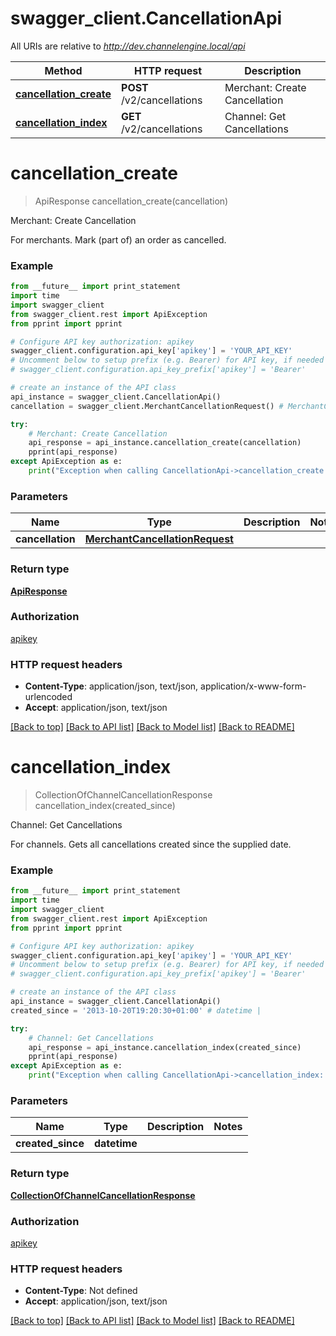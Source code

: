 # swagger_client.CancellationApi

All URIs are relative to *http://dev.channelengine.local/api*

Method | HTTP request | Description
------------- | ------------- | -------------
[**cancellation_create**](CancellationApi.md#cancellation_create) | **POST** /v2/cancellations | Merchant: Create Cancellation
[**cancellation_index**](CancellationApi.md#cancellation_index) | **GET** /v2/cancellations | Channel: Get Cancellations


# **cancellation_create**
> ApiResponse cancellation_create(cancellation)

Merchant: Create Cancellation

For merchants.    Mark (part of) an order as cancelled.

### Example 
```python
from __future__ import print_statement
import time
import swagger_client
from swagger_client.rest import ApiException
from pprint import pprint

# Configure API key authorization: apikey
swagger_client.configuration.api_key['apikey'] = 'YOUR_API_KEY'
# Uncomment below to setup prefix (e.g. Bearer) for API key, if needed
# swagger_client.configuration.api_key_prefix['apikey'] = 'Bearer'

# create an instance of the API class
api_instance = swagger_client.CancellationApi()
cancellation = swagger_client.MerchantCancellationRequest() # MerchantCancellationRequest | 

try: 
    # Merchant: Create Cancellation
    api_response = api_instance.cancellation_create(cancellation)
    pprint(api_response)
except ApiException as e:
    print("Exception when calling CancellationApi->cancellation_create: %s\n" % e)
```

### Parameters

Name | Type | Description  | Notes
------------- | ------------- | ------------- | -------------
 **cancellation** | [**MerchantCancellationRequest**](MerchantCancellationRequest.md)|  | 

### Return type

[**ApiResponse**](ApiResponse.md)

### Authorization

[apikey](../README.md#apikey)

### HTTP request headers

 - **Content-Type**: application/json, text/json, application/x-www-form-urlencoded
 - **Accept**: application/json, text/json

[[Back to top]](#) [[Back to API list]](../README.md#documentation-for-api-endpoints) [[Back to Model list]](../README.md#documentation-for-models) [[Back to README]](../README.md)

# **cancellation_index**
> CollectionOfChannelCancellationResponse cancellation_index(created_since)

Channel: Get Cancellations

For channels.    Gets all cancellations created since the supplied date.

### Example 
```python
from __future__ import print_statement
import time
import swagger_client
from swagger_client.rest import ApiException
from pprint import pprint

# Configure API key authorization: apikey
swagger_client.configuration.api_key['apikey'] = 'YOUR_API_KEY'
# Uncomment below to setup prefix (e.g. Bearer) for API key, if needed
# swagger_client.configuration.api_key_prefix['apikey'] = 'Bearer'

# create an instance of the API class
api_instance = swagger_client.CancellationApi()
created_since = '2013-10-20T19:20:30+01:00' # datetime | 

try: 
    # Channel: Get Cancellations
    api_response = api_instance.cancellation_index(created_since)
    pprint(api_response)
except ApiException as e:
    print("Exception when calling CancellationApi->cancellation_index: %s\n" % e)
```

### Parameters

Name | Type | Description  | Notes
------------- | ------------- | ------------- | -------------
 **created_since** | **datetime**|  | 

### Return type

[**CollectionOfChannelCancellationResponse**](CollectionOfChannelCancellationResponse.md)

### Authorization

[apikey](../README.md#apikey)

### HTTP request headers

 - **Content-Type**: Not defined
 - **Accept**: application/json, text/json

[[Back to top]](#) [[Back to API list]](../README.md#documentation-for-api-endpoints) [[Back to Model list]](../README.md#documentation-for-models) [[Back to README]](../README.md)

